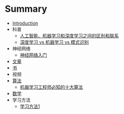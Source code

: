 # Summary

* [Introduction](README.md)
* 科普
  * [人工智能、机器学习和深度学习之间的区别和联系](kepu/chapter1.md)
  * [深度学习 vs 机器学习 vs 模式识别](kepu/shen-du-xue-xi-vs-ji-qi-xue-xi-vs-mo-shi-shi-bie.md)
* 神经网络
  * [神经网络入门](shen-jing-wang-luo-ru-men.md)
* [文章](wen-zhang.md)
* [书](shu.md)
* 视频
* [算法](suan-fa.md)
  * [机器学习工程师必知的十大算法](ji-qi-xue-xi-gong-cheng-shi-bi-zhi-de-shi-da-suan-fa.md)
* [数学](shu-xue.md)
* 学习方法
  * [学习方法1](xue-xi-fang-fa.md)



